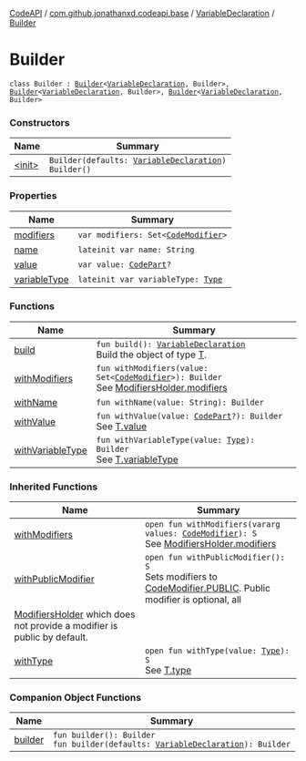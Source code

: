 [CodeAPI](../../../index.md) / [com.github.jonathanxd.codeapi.base](../../index.md) / [VariableDeclaration](../index.md) / [Builder](.)

# Builder

`class Builder : `[`Builder`](../../-variable-base/-builder/index.md)`<`[`VariableDeclaration`](../index.md)`, Builder>, `[`Builder`](../../-value-holder/-builder/index.md)`<`[`VariableDeclaration`](../index.md)`, Builder>, `[`Builder`](../../-modifiers-holder/-builder/index.md)`<`[`VariableDeclaration`](../index.md)`, Builder>`

### Constructors

| Name | Summary |
|---|---|
| [&lt;init&gt;](-init-.md) | `Builder(defaults: `[`VariableDeclaration`](../index.md)`)`<br>`Builder()` |

### Properties

| Name | Summary |
|---|---|
| [modifiers](modifiers.md) | `var modifiers: Set<`[`CodeModifier`](../../-code-modifier/index.md)`>` |
| [name](name.md) | `lateinit var name: String` |
| [value](value.md) | `var value: `[`CodePart`](../../../com.github.jonathanxd.codeapi/-code-part/index.md)`?` |
| [variableType](variable-type.md) | `lateinit var variableType: `[`Type`](http://docs.oracle.com/javase/6/docs/api/java/lang/reflect/Type.html) |

### Functions

| Name | Summary |
|---|---|
| [build](build.md) | `fun build(): `[`VariableDeclaration`](../index.md)<br>Build the object of type [T](#). |
| [withModifiers](with-modifiers.md) | `fun withModifiers(value: Set<`[`CodeModifier`](../../-code-modifier/index.md)`>): Builder`<br>See [ModifiersHolder.modifiers](../../-modifiers-holder/modifiers.md) |
| [withName](with-name.md) | `fun withName(value: String): Builder` |
| [withValue](with-value.md) | `fun withValue(value: `[`CodePart`](../../../com.github.jonathanxd.codeapi/-code-part/index.md)`?): Builder`<br>See [T.value](#) |
| [withVariableType](with-variable-type.md) | `fun withVariableType(value: `[`Type`](http://docs.oracle.com/javase/6/docs/api/java/lang/reflect/Type.html)`): Builder`<br>See [T.variableType](#) |

### Inherited Functions

| Name | Summary |
|---|---|
| [withModifiers](../../-modifiers-holder/-builder/with-modifiers.md) | `open fun withModifiers(vararg values: `[`CodeModifier`](../../-code-modifier/index.md)`): S`<br>See [ModifiersHolder.modifiers](../../-modifiers-holder/modifiers.md) |
| [withPublicModifier](../../-modifiers-holder/-builder/with-public-modifier.md) | `open fun withPublicModifier(): S`<br>Sets modifiers to [CodeModifier.PUBLIC](../../-code-modifier/-p-u-b-l-i-c.md). Public modifier is optional, all
[ModifiersHolder](../../-modifiers-holder/index.md) which does not provide a modifier is public by default. |
| [withType](../../-variable-base/-builder/with-type.md) | `open fun withType(value: `[`Type`](http://docs.oracle.com/javase/6/docs/api/java/lang/reflect/Type.html)`): S`<br>See [T.type](../../-variable-base/type.md) |

### Companion Object Functions

| Name | Summary |
|---|---|
| [builder](builder.md) | `fun builder(): Builder`<br>`fun builder(defaults: `[`VariableDeclaration`](../index.md)`): Builder` |
